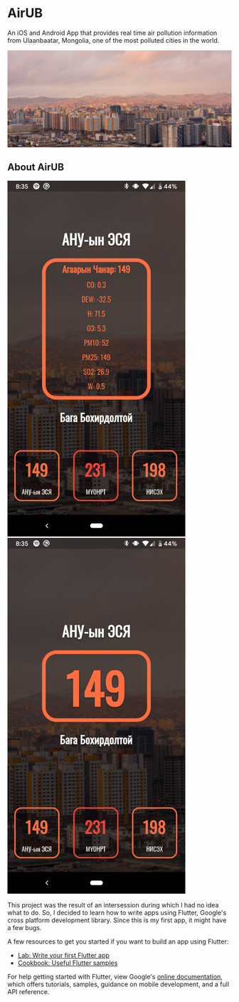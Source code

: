 # AirUB

An iOS and Android App that provides real time air pollution information from Ulaanbaatar, Mongolia,
one of the most polluted cities in the world.

![My beautiful city](images/mdbg.jpg)

## About AirUB

<img src="images/ss1.png" alt="drawing" width="400"/>
<img src="images/ss2.png" alt="drawing" width="400"/>

This project was the result of an intersession during which I had no idea what to do. So, I decided
to learn how to write apps using Flutter, Google's cross platform development library. Since this is
my first app, it might have a few bugs.

A few resources to get you started if you want to build an app using Flutter:

- [Lab: Write your first Flutter app](https://flutter.dev/docs/get-started/codelab)
- [Cookbook: Useful Flutter samples](https://flutter.dev/docs/cookbook)

For help getting started with Flutter, view Google's
[online documentation](https://flutter.dev/docs), which offers tutorials,
samples, guidance on mobile development, and a full API reference.
